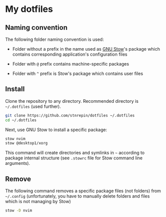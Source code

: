 # My dotfiles

## Naming convention

The following folder naming convention is used:

* Folder without a prefix in the name used as [GNU
  Stow](https://www.gnu.org/software/stow/)'s package which contains
  corresponding application's configuration files

* Folder with `@` prefix contains machine-specific packages

* Folder with `^` prefix is Stow's package which contains user files

## Install

Clone the repository to any directory. Recommended directory is `~/.dotfiles`
(used further).

```sh
git clone https://github.com/stnrepin/dotfiles ~/.dotfiles
cd ~/.dotfiles
```

Next, use GNU Stow to install a specific package:

```sh
stow nvim
stow @desktop1/xorg
```

This command will create directories and symlinks in `~` according to package
internal structure (see `.stowrc` file for Stow command line arguments).

## Remove

The following command removes a specific package files (not folders) from
`~/.config` (unfortunately, you have to manually delete folders and
files which is not managing by Stow)

```sh
stow -D nvim
```

